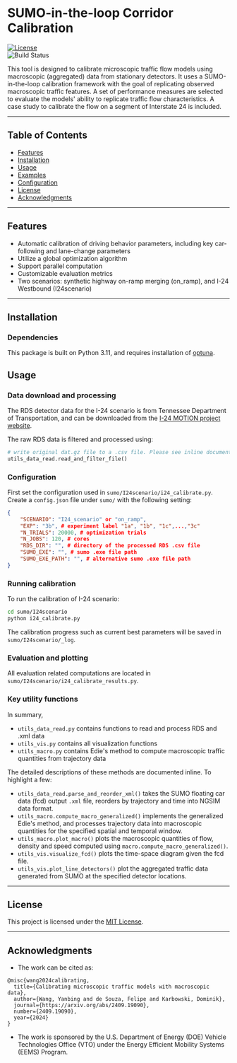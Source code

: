 # **SUMO-in-the-loop Corridor Calibration**  

[![License](https://img.shields.io/badge/license-MIT-blue.svg)](LICENSE)  
![Build Status](https://img.shields.io/badge/build-passing-brightgreen.svg) 

This tool is designed to calibrate microscopic traffic flow models using macroscopic (aggregated) data from stationary detectors. It uses a SUMO-in-the-loop calibration framework with the goal of replicating observed macroscopic traffic features. A set of performance measures are selected to evaluate the models' ability to replicate traffic flow characteristics. A case study to calibrate the flow on a segment of Interstate 24 is included.

---

## **Table of Contents**  
- [Features](#features)  
- [Installation](#installation)  
- [Usage](#usage)  
- [Examples](#examples)  
- [Configuration](#configuration)    
- [License](#license)  
- [Acknowledgments](#acknowledgments)  

---

## **Features**  
- Automatic calibration of driving behavior parameters, including key car-following and lane-change parameters 
- Utilize a global optimization algorithm 
- Support parallel computation
- Customizable evaluation metrics 
- Two scenarios: synthetic highway on-ramp merging (on_ramp), and I-24 Westbound (I24scenario) 

---

## **Installation**  

### Dependencies  
This package is built on Python 3.11, and requires installation of [optuna](https://optuna.org/).

## **Usage**  

### Data download and processing
The RDS detector data for the I-24 scenario is from Tennessee Department of Transportation, and can be downloaded from the [I-24 MOTION project website](https://i24motion.org). 

The raw RDS data is filtered and processed using:
```python
# write original dat.gz file to a .csv file. Please see inline documentation
utils_data_read.read_and_filter_file()
```
### Configuration
First set the configuration used in `sumo/I24scenario/i24_calibrate.py`. Create a `config.json` file under `sumo/` with the following setting:
```json
{
    "SCENARIO": "I24_scenario" or "on_ramp",
    "EXP": "3b", # experiment label "1a", "1b", "1c",...,"3c"
    "N_TRIALS": 20000, # optimization trials
    "N_JOBS": 120, # cores
    "RDS_DIR": "", # directory of the processed RDS .csv file
    "SUMO_EXE": "", # sumo .exe file path
    "SUMO_EXE_PATH": "", # alternative sumo .exe file path
}
```

### Running calibration  
To run the calibration of I-24 scenario:
```bash  
cd sumo/I24scenario
python i24_calibrate.py
```  
The calibration progress such as current best parameters will be saved in `sumo/I24scenario/_log`.

### Evaluation and plotting
All evaluation related computations are located in `sumo/I24scenario/i24_calibrate_results.py`.

### Key utility functions
In summary,
- `utils_data_read.py` contains functions to read and process RDS and .xml data
- `utils_vis.py` contains all visualization functions
- `utils_macro.py` contains Edie's method to compute macroscopic traffic quantities from trajectory data

The detailed descriptions of these methods are documented inline. To highlight a few:
- `utils_data_read.parse_and_reorder_xml()` takes the SUMO floating car data (fcd) output `.xml` file, reorders by trajectory and time into NGSIM data format.
- `utils_macro.compute_macro_generalized()` implements the generalized Edie's method, and processes trajectory data into macroscopic quantities for the specified spatial and temporal window.
- `utils_macro.plot_macro()` plots the macroscopic quantities of flow, density and speed computed using `macro.compute_macro_generalized()`.
- `utils_vis.visualize_fcd()` plots the time-space diagram given the fcd file.
- `utils_vis.plot_line_detectors()` plot the aggregated traffic data generated from SUMO at the specified detector locations.



---

## **License**  
This project is licensed under the [MIT License](LICENSE).  

---

## **Acknowledgments**  
- The work can be cited as:
```
@misc{wang2024calibrating,
  title={Calibrating microscopic traffic models with macroscopic data},
  author={Wang, Yanbing and de Souza, Felipe and Karbowski, Dominik},
  journal={https://arxiv.org/abs/2409.19090},
  number={2409.19090},
  year={2024}
}
```
- The work is sponsored by the U.S. Department of Energy (DOE) Vehicle Technologies Office (VTO) under the Energy Efficient Mobility Systems (EEMS) Program.
